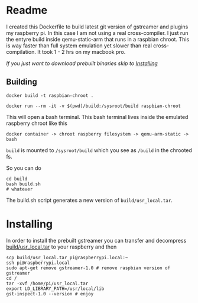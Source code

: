 # Readme

I created this Dockerfile to build latest git version of gstreamer and plugins my raspberry pi.
In this case I am not using a real cross-compiler. I just run the entyre build inside
qemu-static-arm that runs in a raspbian chroot. 
This is way faster than full system emulation yet slower than real cross-compilation.
It took 1 - 2 hrs on my macbook pro.

*If you just want to download prebuilt binaries skip to [Installing](#installing)*

## Building

    docker build -t raspbian-chroot .

    docker run --rm -it -v $(pwd)/build:/sysroot/build raspbian-chroot

This will open a bash terminal.
This bash terminal lives inside the emulated raspberry chroot like this

    docker container -> chroot raspberry filesystem -> qemu-arm-static -> bash

`build` is mounted to `/sysroot/build` which you see as `/build` in the chrooted fs.

So you can do

    cd build
    bash build.sh
    # whatever

The build.sh script generates a new version of `build/usr_local.tar`.

# Installing

In order to install the prebuilt gstreamer you can transfer and decompress 
[build/usr_local.tar](https://github.com/davibe/docker-gstreamer-raspbian-build/raw/master/build/usr_local.tar)
to your raspberry and then

    scp build/usr_local.tar pi@raspberrypi.local:~
    ssh pi@raspberrypi.local
    sudo apt-get remove gstreamer-1.0 # remove raspbian version of gstreamer
    cd /
    tar -xvf /home/pi/usr_local.tar
    export LD_LIBRARY_PATH=/usr/local/lib
    gst-inspect-1.0 --version # enjoy


